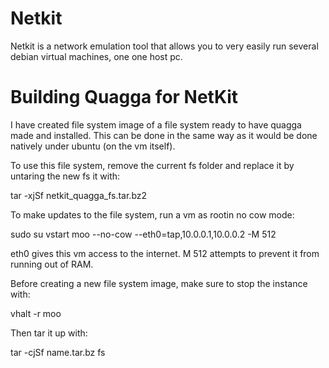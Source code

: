 Netkit
======

Netkit is a network emulation tool that allows you to very easily run several
debian virtual machines, one one host pc.

Building Quagga for NetKit
==========================

I have created file system image of a file system ready to have quagga made and
installed. This can be done in the same way as it would be done natively under
ubuntu (on the vm itself).

To use this file system, remove the current fs folder and replace it by untaring the new fs it with:

tar -xjSf netkit_quagga_fs.tar.bz2

To make updates to the file system, run a vm as rootin no cow mode:

sudo su
vstart moo --no-cow --eth0=tap,10.0.0.1,10.0.0.2 -M 512

eth0 gives this vm access to the internet. M 512 attempts to prevent it from running out of RAM.

Before creating a new file system image, make sure to stop the instance with:

vhalt -r moo 

Then tar it up with:

tar -cjSf name.tar.bz fs
